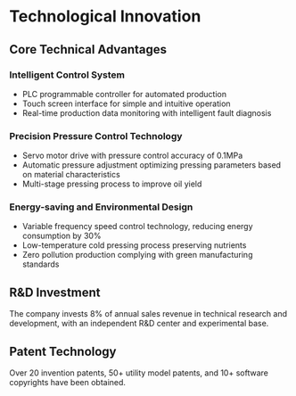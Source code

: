 # Technological Innovation

## Core Technical Advantages

### Intelligent Control System

- PLC programmable controller for automated production
- Touch screen interface for simple and intuitive operation
- Real-time production data monitoring with intelligent fault diagnosis

### Precision Pressure Control Technology

- Servo motor drive with pressure control accuracy of 0.1MPa
- Automatic pressure adjustment optimizing pressing parameters based on material characteristics
- Multi-stage pressing process to improve oil yield

### Energy-saving and Environmental Design

- Variable frequency speed control technology, reducing energy consumption by 30%
- Low-temperature cold pressing process preserving nutrients
- Zero pollution production complying with green manufacturing standards

## R&D Investment

The company invests 8% of annual sales revenue in technical research and development, with an independent R&D center and experimental base.

## Patent Technology

Over 20 invention patents, 50+ utility model patents, and 10+ software copyrights have been obtained.